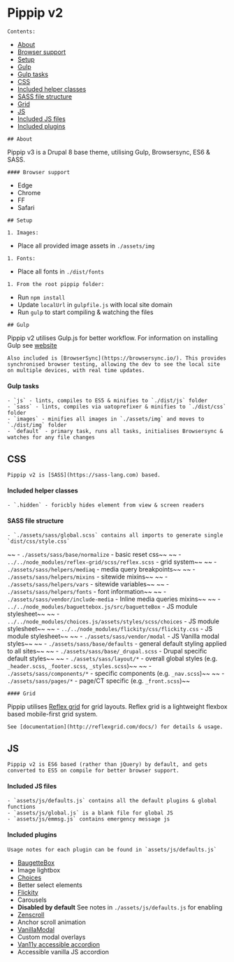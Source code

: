 # Pippip v2

```
Contents:
```

- [About](#About)
- [Browser support](#browser-support)
- [Setup](#setup)
- [Gulp](#Gulp)
- [Gulp tasks](#Gulp-tasks)
- [CSS](#css)
- [Included helper classes](#included-helper-classes)
- [SASS file structure](#sass-file-structure)
- [Grid](#grid)
- [JS](#js)
- [Included JS files](#included-js-files)
- [Included plugins](#included-plugins)

```
## About
```

Pippip v3 is a Drupal 8 base theme, utilising Gulp, Browsersync, ES6 & SASS.

```
#### Browser support
```

- Edge
- Chrome
- FF
- Safari

```
## Setup
```

```
1. Images:
```

- Place all provided image assets in `./assets/img`

```
1. Fonts:
```

- Place all fonts in `./dist/fonts`

```
1. From the root pippip folder:
```

- Run `npm install`
- Update `localUrl` in `gulpfile.js` with local site domain
- Run `gulp` to start compiling & watching the files

```
## Gulp
```

Pippip v2 utilises Gulp.js for better workflow. For information on installing Gulp see [website](https://gulpjs.com/)

```
Also included is [BrowserSync](https://browsersync.io/). This provides synchronised browser testing, allowing the dev to see the local site on multiple devices, with real time updates.
```

#### Gulp tasks

```
- `js` - lints, compiles to ES5 & minifies to `./dist/js` folder
- `sass` - lints, compiles via uatoprefixer & minifies to `./dist/css` folder
- `images` - minifies all images in `./assets/img` and moves to `./dist/img` folder
- `default` - primary task, runs all tasks, initialises Browsersync & watches for any file changes
```

## CSS

```
Pippip v2 is [SASS](https://sass-lang.com) based.
```

#### Included helper classes

```
- `.hidden` - foricbly hides element from view & screen readers
```

#### SASS file structure

```
- `./assets/sass/global.scss` contains all imports to generate single `dist/css/style.css`
```

~~ - `./assets/sass/base/normalize` - basic reset css~~
~~ - `../../node_modules/reflex-grid/scss/reflex.scss` - grid system~~
~~ - `./assets/sass/helpers/mediaq` - media query breakpoints~~
~~ - `./assets/sass/helpers/mixins` - sitewide mixins~~
~~ - `./assets/sass/helpers/vars` - sitewide variables~~
~~ - `./assets/sass/helpers/fonts` - font information~~
~~ - `./assets/sass/vendor/include-media` - Inline media queries mixins~~
~~ - `../../node_modules/baguettebox.js/src/baguetteBox` - JS module stylesheet~~
~~ - `../../node_modules/choices.js/assets/styles/scss/choices` - JS module stylesheet~~
~~ - `../../node_modules/flickity/css/flickity.css` - JS module stylesheet~~
~~ - `./assets/sass/vendor/modal` - JS Vanilla modal styles~~
~~ - `./assets/sass/base/defaults` - general default styling applied to all sites~~
~~ - `./assets/sass/base/_drupal.scss` - Drupal specific default styles~~
~~ - `./assets/sass/layout/*` - overall global styles (e.g. `_header.scss`, `_footer.scss`, `_styles.scss`)~~
~~ - `./assets/sass/components/*` - specific components (e.g. `_nav.scss`)~~
~~ - `./assets/sass/pages/*` - page/CT specific (e.g. `_front.scss`)~~

```
#### Grid
```

Pippip utilises [Reflex grid](http://reflexgrid.com/docs/) for grid layouts. Reflex grid is a lightweight flexbox based mobile-first grid system.

```
See [documentation](http://reflexgrid.com/docs/) for details & usage.
```

## JS

```
Pippip v2 is ES6 based (rather than jQuery) by default, and gets converted to ES5 on compile for better browser support.
```

#### Included JS files

```
- `assets/js/defaults.js` contains all the default plugins & global functions
- `assets/js/global.js` is a blank file for global JS
- `assets/js/emmsg.js` contains emergency message js
```

#### Included plugins

```
Usage notes for each plugin can be found in `assets/js/defaults.js`
```

- [BaugetteBox](https://www.npmjs.com/package/baguettebox.js)
- Image lightbox
- [Choices](https://www.npmjs.com/package/choices.js)
- Better select elements
- [Flickity](https://www.npmjs.com/package/flickity)
- Carousels
- **Disabled by default** See notes in `./assets/js/defaults.js` for enabling
- [Zenscroll](https://github.com/zengabor/zenscroll)
- Anchor scroll animation
- [VanillaModal](https://www.npmjs.com/package/vanilla-modal)
- Custom modal overlays
- [Van11y accessible accordion](https://github.com/nico3333fr/van11y-accessible-accordion-aria)
- Accessible vanilla JS accordion
